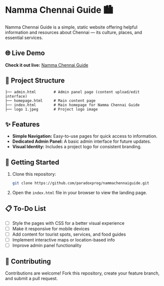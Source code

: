 # Namma Chennai Guide 🏙️

Namma Chennai Guide is a simple, static website offering helpful information and resources about Chennai — its culture, places, and essential services.

## 🌐 Live Demo

**Check it out live:** [Namma Chennai Guide](https://nammachennaiguide.vercel.app/)

## 📁 Project Structure

```
├── admin.html        # Admin panel page (content upload/edit interface)
├── homepage.html     # Main content page
├── index.html        # Main homepage for Namma Chennai Guide
├── logo 1.jpeg       # Project logo image
```

## ✨ Features

* **Simple Navigation:** Easy-to-use pages for quick access to information.
* **Dedicated Admin Panel:** A basic admin interface for future updates.
* **Visual Identity:** Includes a project logo for consistent branding.

## 🚀 Getting Started

1. Clone this repository:

   ```bash
   git clone https://github.com/paradoxprog/nammachennaiguide.git
   ```

2. Open the `index.html` file in your browser to view the landing page.

## 📋 To-Do List

* [ ] Style the pages with CSS for a better visual experience
* [ ] Make it responsive for mobile devices
* [ ] Add content for tourist spots, services, and food guides
* [ ] Implement interactive maps or location-based info
* [ ] Improve admin panel functionality

## 🤝 Contributing

Contributions are welcome! Fork this repository, create your feature branch, and submit a pull request.

